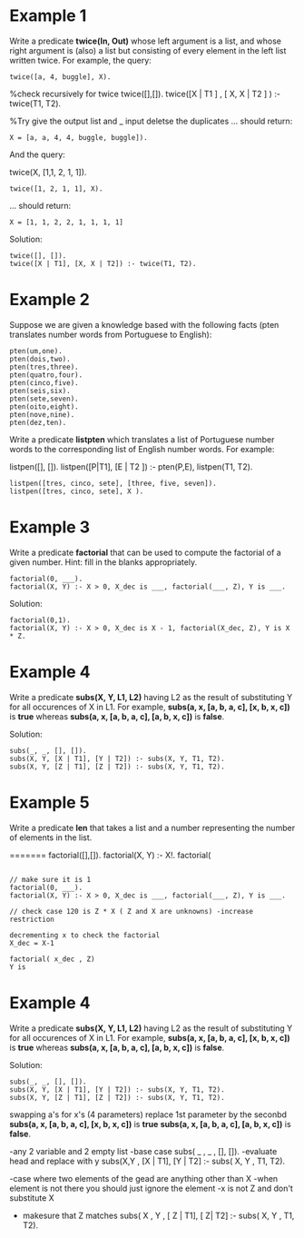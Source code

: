 # Example 1

Write a predicate **twice(In, Out)** whose left argument is a list, and whose right argument is (also) a list but consisting of every element in the left list written twice. For example, the query: 

```
twice([a, 4, buggle], X).  
```
%check recursively for twice 
twice([],[]). 
twice([X | T1 ] , [ X, X | T2 ] ) :- twice(T1, T2).

%Try give the output list and _ input deletse the duplicates 
... should return: 

```
X = [a, a, 4, 4, buggle, buggle]).  
```

And the query: 

twice(X, [1,1, 2, 1, 1]). 
```
twice([1, 2, 1, 1], X).  
```

... should return: 

```
X = [1, 1, 2, 2, 1, 1, 1, 1] 
```

Solution: 

```
twice([], []).
twice([X | T1], [X, X | T2]) :- twice(T1, T2).
```
 
# Example 2

Suppose we are given a knowledge based with the following facts (pten translates number words from Portuguese to English):  

```
pten(um,one). 
pten(dois,two). 
pten(tres,three). 
pten(quatro,four). 
pten(cinco,five). 
pten(seis,six). 
pten(sete,seven). 
pten(oito,eight). 
pten(nove,nine). 
pten(dez,ten). 
```

Write a predicate **listpten** which translates a list of Portuguese number words to the corresponding list of English number words.  For example: 

listpen([], []). 
listpen([P|T1], [E | T2 ]) :- pten(P,E), listpen(T1, T2).
```
listpen([tres, cinco, sete], [three, five, seven]).  
listpen([tres, cinco, sete], X ).
```

# Example 3

Write a predicate **factorial** that can be used to compute the factorial of a given number. Hint: fill in the blanks appropriately. 


```
factorial(0, ___).
factorial(X, Y) :- X > 0, X_dec is ___, factorial(___, Z), Y is ___.
```

Solution: 

```
factorial(0,1).
factorial(X, Y) :- X > 0, X_dec is X - 1, factorial(X_dec, Z), Y is X * Z.
```

# Example 4

Write a predicate **subs(X, Y, L1, L2)** having L2 as the result of substituting Y for all occurences of X in L1. For example, **subs(a, x, [a, b, a, c], [x, b, x, c])** is **true** whereas **subs(a, x, [a, b, a, c], [a, b, x, c])** is **false**. 

Solution: 

```
subs(_, _, [], []).
subs(X, Y, [X | T1], [Y | T2]) :- subs(X, Y, T1, T2).
subs(X, Y, [Z | T1], [Z | T2]) :- subs(X, Y, T1, T2).
```

# Example 5

Write a predicate **len** that takes a list and a number representing the number of elements in the list. 

=======
factorial([],[]).
factorial(X, Y) :- X!.
factorial(
```

// make sure it is 1 
factorial(0, ___).
factorial(X, Y) :- X > 0, X_dec is ___, factorial(___, Z), Y is ___.

// check case 120 is Z * X ( Z and X are unknowns) -increase restriction 

decrementing x to check the factorial 
X_dec = X-1 

factorial( x_dec , Z) 
Y is 

```

# Example 4

Write a predicate **subs(X, Y, L1, L2)** having L2 as the result of substituting Y for all occurences of X in L1. For example, **subs(a, x, [a, b, a, c], [x, b, x, c])** is **true** whereas **subs(a, x, [a, b, a, c], [a, b, x, c])** is **false**. 

Solution: 

```
subs(_, _, [], []).
subs(X, Y, [X | T1], [Y | T2]) :- subs(X, Y, T1, T2).
subs(X, Y, [Z | T1], [Z | T2]) :- subs(X, Y, T1, T2).
```

swapping a's for x's 
(4 parameters) replace 1st parameter by the seconbd 
 **subs(a, x, [a, b, a, c], [x, b, x, c])** is **true**
 **subs(a, x, [a, b, a, c], [a, b, x, c])** is **false**.
 
 -any 2 variable and 2 empty list 
 -base case
 subs( _ , _ , [], []). 
 -evaluate head and replace with y
 subs(X,Y , [X | T1], [Y | T2] :- subs( X, Y , T1, T2). 
 
 -case where two elements of the gead are anything other than X
 -when element is not there you should just ignore the element 
 -x is not Z and don't substitute X 
 - makesure that Z matches 
  subs( X , Y , [ Z | T1], [ Z| T2] :- subs( X, Y , T1, T2). 
  
  

